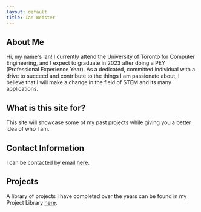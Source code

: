 ```yaml
---
layout: default
title: Ian Webster
---
```


## About Me
Hi, my name's Ian! I currently attend the University of Toronto for Computer Engineering, and I expect to graduate in 2023 after doing a PEY (Professional Experience Year). As a dedicated, committed individual with a drive to succeed and contribute to the things I am passionate about, I believe that I will make a change in the field of STEM and its many applications.

## What is this site for?
This site will showcase some of my past projects while giving you a better idea of who I am.

## Contact Information
I can be contacted by email [here](./contact.html).

## Projects
A library of projects I have completed over the years can be found in my Project Library [here](./project-library.html).
